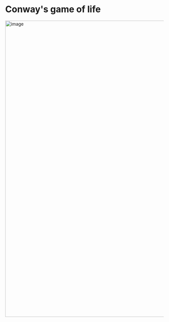 # Conway's game of life
<img width="938" alt="image" src="https://github.com/ewdlop/My-React-Typescript-Notes/assets/25368970/e0fdfabc-b7ce-4db4-a87f-7ee31c68f330">
